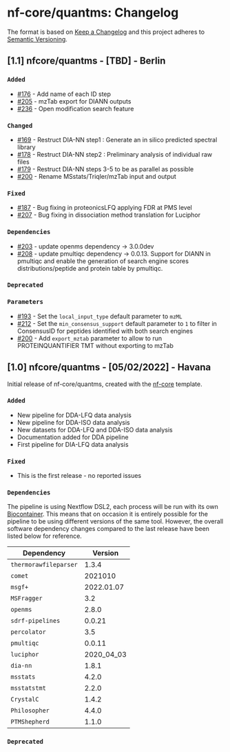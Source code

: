 # nf-core/quantms: Changelog

The format is based on [Keep a Changelog](https://keepachangelog.com/en/1.0.0/)
and this project adheres to [Semantic Versioning](https://semver.org/spec/v2.0.0.html).

## [1.1] nfcore/quantms - [TBD] - Berlin

### `Added`

- [#176](https://github.com/bigbio/quantms/pull/176) - Add name of each ID step
- [#205](https://github.com/bigbio/quantms/pull/205) - mzTab export for DIANN outputs
- [#236](https://github.com/bigbio/quantms/pull/236) - Open modification search feature

### `Changed`

- [#169](https://github.com/bigbio/quantms/pull/169) - Restruct DIA-NN step1 : Generate an in silico predicted spectral library
- [#178](https://github.com/bigbio/quantms/pull/178) - Restruct DIA-NN step2 : Preliminary analysis of individual raw files
- [#179](https://github.com/bigbio/quantms/pull/179) - Restruct DIA-NN steps 3-5 to be as parallel as possible
- [#200](https://github.com/bigbio/quantms/pull/200) - Rename MSstats/Triqler/mzTab input and output

### `Fixed`

- [#187](https://github.com/bigbio/quantms/pull/187) - Bug fixing in proteonicsLFQ applying FDR at PMS level
- [#207](https://github.com/bigbio/quantms/pull/207) - Bug fixing in dissociation method translation for Luciphor

### `Dependencies`

- [#203](https://github.com/bigbio/quantms/pull/203) - update openms dependency -> 3.0.0dev
- [#208](https://github.com/bigbio/quantms/pull/208) - update pmultiqc dependency -> 0.0.13. Support for DIANN in pmultiqc and enable the generation of search engine scores distributions/peptide and protein table by pmultiqc.

### `Deprecated`

### `Parameters`

- [#193](https://github.com/bigbio/quantms/pull/193) - Set the `local_input_type` default parameter to `mzML`
- [#212](https://github.com/bigbio/quantms/pull/212) - Set the `min_consensus_support` default parameter to `1` to filter in ConsensusID for peptides identified with both search engines
- [#200](https://github.com/bigbio/quantms/pull/200) - Add `export_mztab` parameter to allow to run PROTEINQUANTIFIER TMT without exporting to mzTab

## [1.0] nfcore/quantms - [05/02/2022] - Havana

Initial release of nf-core/quantms, created with the [nf-core](https://nf-co.re/) template.

### `Added`

- New pipeline for DDA-LFQ data analysis
- New pipeline for DDA-ISO data analysis
- New datasets for DDA-LFQ and DDA-ISO data analysis
- Documentation added for DDA pipeline
- First pipeline for DIA-LFQ data analysis

### `Fixed`

- This is the first release - no reported issues

### `Dependencies`

The pipeline is using Nextflow DSL2, each process will be run with its own [Biocontainer](https://biocontainers.pro/#/registry). This means that on occasion it is entirely possible for the pipeline to be using different versions of the same tool. However, the overall software dependency changes compared to the last release have been listed below for reference.

| Dependency            | Version    |
| --------------------- | ---------- |
| `thermorawfileparser` | 1.3.4      |
| `comet`               | 2021010    |
| `msgf+`               | 2022.01.07 |
| `MSFragger`           | 3.2        |
| `openms`              | 2.8.0      |
| `sdrf-pipelines`      | 0.0.21     |
| `percolator`          | 3.5        |
| `pmultiqc`            | 0.0.11     |
| `luciphor`            | 2020_04_03 |
| `dia-nn`              | 1.8.1      |
| `msstats`             | 4.2.0      |
| `msstatstmt`          | 2.2.0      |
| `CrystalC`            | 1.4.2      |
| `Philosopher`         | 4.4.0      |
| `PTMShepherd`         | 1.1.0      |

### `Deprecated`
